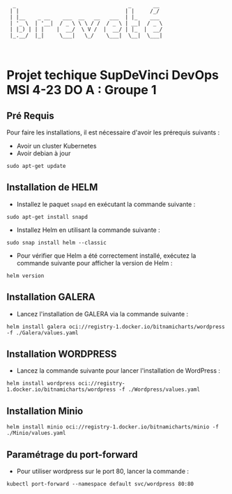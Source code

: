                                                                                                                                             
```

  _                                    _       __ 
 | |                                  | |     /_/ 
 | |__    _ __    ___  __   __   ___  | |_    ___ 
 | '_ \  | '__|  / _ \ \ \ / /  / _ \ | __|  / _ \
 | |_) | | |    |  __/  \ V /  |  __/ | |_  |  __/
 |_.__/  |_|     \___|   \_/    \___|  \__|  \___|
                                                  
                                                                                                                                                                                             
 ```                                                                                                                                             
                                                                                                                                              



# Projet techique SupDeVinci DevOps MSI 4-23 DO A : Groupe 1


## Pré Requis 

Pour faire les installations, il est nécessaire d'avoir les prérequis suivants :

- Avoir un cluster Kubernetes
- Avoir debian à jour

```
sudo apt-get update
```

## Installation de HELM 

- Installez le paquet `snapd` en exécutant la commande suivante : 

```
sudo apt-get install snapd
```

- Installez Helm en utilisant la commande suivante : 

```
sudo snap install helm --classic
```

- Pour vérifier que Helm a été correctement installé, exécutez la commande suivante pour afficher la version de Helm : 

```
helm version
```
## Installation GALERA

- Lancez l'installation de GALERA via la commande suivante : 

```
helm install galera oci://registry-1.docker.io/bitnamicharts/wordpress -f ./Galera/values.yaml
```

## Installation WORDPRESS

- Lancez la commande suivante pour lancer l'installation de WordPress :

```
helm install wordpress oci://registry-1.docker.io/bitnamicharts/wordpress -f ./Wordpress/values.yaml
```

## Installation Minio 
```
helm install minio oci://registry-1.docker.io/bitnamicharts/minio -f ./Minio/values.yaml
```

## Paramétrage du port-forward

- Pour utiliser wordpress sur le port 80, lancer la commande :

```
kubectl port-forward --namespace default svc/wordpress 80:80
```
